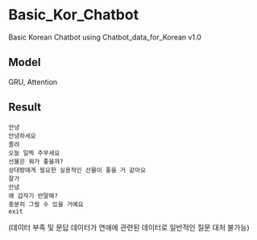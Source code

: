 # Basic_Kor_Chatbot
Basic Korean Chatbot using Chatbot_data_for_Korean v1.0

## Model
GRU, Attention 

## Result
```
안녕
안녕하세요
졸려
오늘 일찍 주무세요
선물은 뭐가 좋을까?
상대방에게 필요한 실용적인 선물이 좋을 거 같아요
잘가
안녕
왜 갑자기 반말해?
충분히 그럴 수 있을 거예요
exit
```
(데이터 부족 및 문답 데이터가 연애에 관련된 데이터로 일반적인 질문 대처 불가능)
